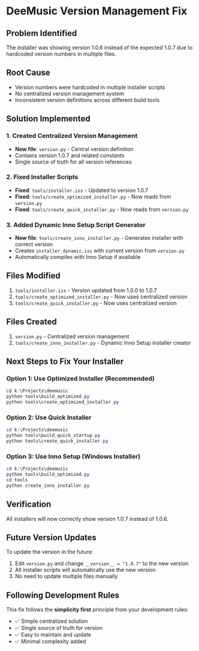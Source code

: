 # DeeMusic Version Management Fix

## Problem Identified
The installer was showing version 1.0.6 instead of the expected 1.0.7 due to hardcoded version numbers in multiple files.

## Root Cause
- Version numbers were hardcoded in multiple installer scripts
- No centralized version management system
- Inconsistent version definitions across different build tools

## Solution Implemented

### 1. Created Centralized Version Management
- **New file**: `version.py` - Central version definition
- Contains version 1.0.7 and related constants
- Single source of truth for all version references

### 2. Fixed Installer Scripts
- **Fixed**: `tools/installer.iss` - Updated to version 1.0.7
- **Fixed**: `tools/create_optimized_installer.py` - Now reads from `version.py`
- **Fixed**: `tools/create_quick_installer.py` - Now reads from `version.py`

### 3. Added Dynamic Inno Setup Script Generator
- **New file**: `tools/create_inno_installer.py` - Generates installer with correct version
- Creates `installer_dynamic.iss` with current version from `version.py`
- Automatically compiles with Inno Setup if available

## Files Modified
1. `tools/installer.iss` - Version updated from 1.0.0 to 1.0.7
2. `tools/create_optimized_installer.py` - Now uses centralized version
3. `tools/create_quick_installer.py` - Now uses centralized version

## Files Created
1. `version.py` - Centralized version management
2. `tools/create_inno_installer.py` - Dynamic Inno Setup installer creator

## Next Steps to Fix Your Installer

### Option 1: Use Optimized Installer (Recommended)
```powershell
cd k:\Projects\deemusic
python tools\build_optimized.py
python tools\create_optimized_installer.py
```

### Option 2: Use Quick Installer
```powershell
cd k:\Projects\deemusic
python tools\build_quick_startup.py
python tools\create_quick_installer.py
```

### Option 3: Use Inno Setup (Windows Installer)
```powershell
cd k:\Projects\deemusic
python tools\build_optimized.py
cd tools
python create_inno_installer.py
```

## Verification
All installers will now correctly show version 1.0.7 instead of 1.0.6.

## Future Version Updates
To update the version in the future:
1. Edit `version.py` and change `__version__ = "1.0.7"` to the new version
2. All installer scripts will automatically use the new version
3. No need to update multiple files manually

## Following Development Rules
This fix follows the **simplicity first** principle from your development rules:
- ✅ Simple centralized solution
- ✅ Single source of truth for version
- ✅ Easy to maintain and update
- ✅ Minimal complexity added